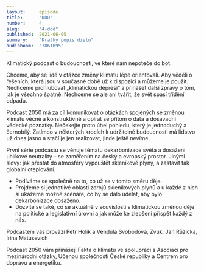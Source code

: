 ```yaml
---
layout:     episode
title:      "DDD"
number:     4
slug:       "4-ddd"
published:  2021-06-05
summary:    "Kratky popis dielu"
audioboom:  "7861095"
---
```

Klimatický podcast o budoucnosti, ve které nám nepoteče do bot.

Chceme, aby se lidé v otázce změny klimatu lépe orientovali. Aby věděli o řešeních, která jsou v současné době už k dispozici a můžeme je použít. Nechceme prohlubovat „klimatickou depresi“ a přinášet další zprávy o tom, jak je všechno špatně. Nechceme se ale ani tvářit, že svět spasí třídění odpadu.

Podcast 2050 má za cíl komunikovat o otázkách spojených se změnou klimatu věcně a konstruktivně a opírat se přitom o data a dosavadní vědecké poznatky. Nečekejte proto úhel pohledu, který je jednoduchý a černobílý. Zatímco v některých krocích k udržitelné budoucnosti má lidstvo už dnes jasno a stačí je jen realizovat, jinde ještě nevíme.

První série podcastu se věnuje tématu dekarbonizace světa a dosažení uhlíkové neutrality – se zaměřením na český a evropský prostor. Jinými slovy: jak přestat do atmosféry vypouštět skleníkové plyny, a zastavit tak globální oteplování.

* Podíváme se společně na to, co už se v tomto směru děje.
* Projdeme si jednotlivé oblasti zdrojů skleníkových plynů a u každé z nich si ukážeme možné scénáře, co by se dalo udělat, aby bylo dekarbonizace dosaženo.
* Dozvíte se také, co se aktuálně v souvislosti s klimatickou změnou děje na politické a legislativní úrovni a jak může ke zlepšení přispět každý z nás.

Podcastem vás provází Petr Holík a Vendula Svobodová, Zvuk: Jan Růžička, Irina Matusevich

Podcast 2050 vám přinášejí Fakta o klimatu ve spolupráci s Asociací pro mezinárodní otázky, Učenou společností České republiky a Centrem pro dopravu a energetiku.
